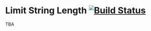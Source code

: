 # Limit String Length [![Build Status](https://travis-ci.org/sallar/limit-string-length.svg?branch=master)](https://travis-ci.org/sallar/limit-string-length)

TBA
